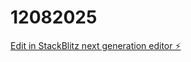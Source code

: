 # 12082025

[Edit in StackBlitz next generation editor ⚡️](https://stackblitz.com/~/github.com/tiexpandh2-sys/12082025)